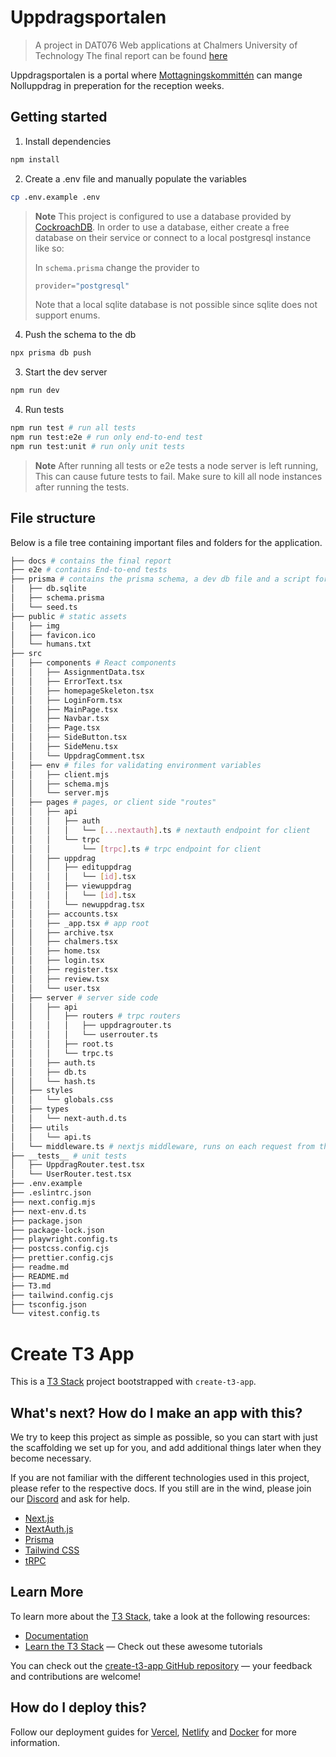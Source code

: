 # Uppdragsportalen
> A project in DAT076 Web applications at Chalmers University of Technology
> The final report can be found [here](https://github.com/emillindblad/uppdragsportalen/blob/master/docs/final_report.pdf)

Uppdragsportalen is a portal where [Mottagningskommittén](https://mk.chs.chalmers.se) can mange Nolluppdrag in preperation for the reception weeks.

## Getting started
1. Install dependencies
```bash
npm install
```
2. Create a .env file and manually populate the variables
```bash
cp .env.example .env
```
> **Note**
> This project is configured to use a database provided by [CockroachDB](https://www.cockroachlabs.com/). In order to use a database, either create a free database on their
service or connect to a local postgresql instance like so:
>
> In `schema.prisma` change the provider to
>```ts
>provider="postgresql"
>```
> Note that a local sqlite database is not possible since sqlite does not support enums.

4. Push the schema to the db
```bash
npx prisma db push
```

3. Start the dev server
```bash
npm run dev
```
4. Run tests
```bash
npm run test # run all tests
npm run test:e2e # run only end-to-end test
npm run test:unit # run only unit tests
```
> **Note**
> After running all tests or e2e tests a node server is left running, This can cause future tests to fail. Make sure to kill all node instances after running the tests.


## File structure
Below is a file tree containing important files and folders for the application.

```bash
├── docs # contains the final report
├── e2e # contains End-to-end tests
├── prisma # contains the prisma schema, a dev db file and a script for seeding
│   ├── db.sqlite
│   ├── schema.prisma
│   └── seed.ts
├── public # static assets
│   ├── img
│   ├── favicon.ico
│   └── humans.txt
├── src
│   ├── components # React components
│   │   ├── AssignmentData.tsx
│   │   ├── ErrorText.tsx
│   │   ├── homepageSkeleton.tsx
│   │   ├── LoginForm.tsx
│   │   ├── MainPage.tsx
│   │   ├── Navbar.tsx
│   │   ├── Page.tsx
│   │   ├── SideButton.tsx
│   │   ├── SideMenu.tsx
│   │   └── UppdragComment.tsx
│   ├── env # files for validating environment variables
│   │   ├── client.mjs
│   │   ├── schema.mjs
│   │   └── server.mjs
│   ├── pages # pages, or client side "routes"
│   │   ├── api
│   │   │   ├── auth
│   │   │   │   └── [...nextauth].ts # nextauth endpoint for client
│   │   │   └── trpc
│   │   │       └── [trpc].ts # trpc endpoint for client
│   │   ├── uppdrag
│   │   │   ├── edituppdrag
│   │   │   │   └── [id].tsx
│   │   │   ├── viewuppdrag
│   │   │   │   └── [id].tsx
│   │   │   └── newuppdrag.tsx
│   │   ├── accounts.tsx
│   │   ├── _app.tsx # app root
│   │   ├── archive.tsx
│   │   ├── chalmers.tsx
│   │   ├── home.tsx
│   │   ├── login.tsx
│   │   ├── register.tsx
│   │   ├── review.tsx
│   │   └── user.tsx
│   ├── server # server side code
│   │   ├── api
│   │   │   ├── routers # trpc routers
│   │   │   │   ├── uppdragrouter.ts
│   │   │   │   └── userrouter.ts
│   │   │   ├── root.ts
│   │   │   └── trpc.ts
│   │   ├── auth.ts
│   │   ├── db.ts
│   │   └── hash.ts
│   ├── styles
│   │   └── globals.css
│   ├── types
│   │   └── next-auth.d.ts
│   ├── utils
│   │   └── api.ts
│   └── middleware.ts # nextjs middleware, runs on each request from the client.
├── __tests__ # unit tests
│   ├── UppdragRouter.test.tsx
│   └── UserRouter.test.tsx
├── .env.example
├── .eslintrc.json
├── next.config.mjs
├── next-env.d.ts
├── package.json
├── package-lock.json
├── playwright.config.ts
├── postcss.config.cjs
├── prettier.config.cjs
├── readme.md
├── README.md
├── T3.md
├── tailwind.config.cjs
├── tsconfig.json
└── vitest.config.ts
```

# Create T3 App

This is a [T3 Stack](https://create.t3.gg/) project bootstrapped with `create-t3-app`.

## What's next? How do I make an app with this?

We try to keep this project as simple as possible, so you can start with just the scaffolding we set up for you, and add additional things later when they become necessary.

If you are not familiar with the different technologies used in this project, please refer to the respective docs. If you still are in the wind, please join our [Discord](https://t3.gg/discord) and ask for help.

- [Next.js](https://nextjs.org)
- [NextAuth.js](https://next-auth.js.org)
- [Prisma](https://prisma.io)
- [Tailwind CSS](https://tailwindcss.com)
- [tRPC](https://trpc.io)

## Learn More

To learn more about the [T3 Stack](https://create.t3.gg/), take a look at the following resources:

- [Documentation](https://create.t3.gg/)
- [Learn the T3 Stack](https://create.t3.gg/en/faq#what-learning-resources-are-currently-available) — Check out these awesome tutorials

You can check out the [create-t3-app GitHub repository](https://github.com/t3-oss/create-t3-app) — your feedback and contributions are welcome!

## How do I deploy this?

Follow our deployment guides for [Vercel](https://create.t3.gg/en/deployment/vercel), [Netlify](https://create.t3.gg/en/deployment/netlify) and [Docker](https://create.t3.gg/en/deployment/docker) for more information.

